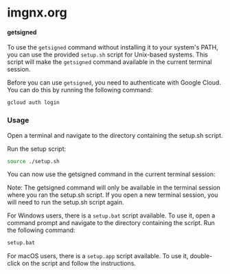 # imgnx.org

#### getsigned

To use the `getsigned` command without installing it to your system's PATH, you can use the provided `setup.sh` script for Unix-based systems. This script will make the `getsigned` command available in the current terminal session.

Before you can use `getsigned`, you need to authenticate with Google Cloud. You can do this by running the following command:

```sh
gcloud auth login
```

### Usage

Open a terminal and navigate to the directory containing the setup.sh script.

Run the setup script:

```sh
source ./setup.sh
```

You can now use the getsigned command in the current terminal session:

Note: The getsigned command will only be available in the terminal session where you ran the setup.sh script. If you open a new terminal session, you will need to run the setup.sh script again.

For Windows users, there is a `setup.bat` script available. To use it, open a command prompt and navigate to the directory containing the script. Run the following command:

```bat
setup.bat
```

For macOS users, there is a `setup.app` script available. To use it, double-click on the script and follow the instructions.


